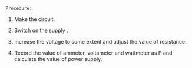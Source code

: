 	Procedure:

1.	Make the circuit.

2.	Switch on the supply .

3.	Increase the voltage to some extent and adjust the value of resistance.

4.	Record the value of ammeter, voltameter and wattmeter as P and calculate the value of power supply.
